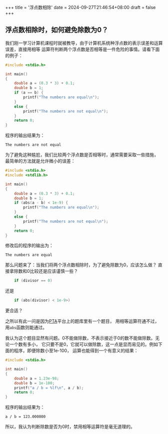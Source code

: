 +++
title = '浮点数相除'
date = 2024-09-27T21:46:54+08:00
draft = false
+++

## 浮点数相除时，如何避免除数为0？

我们刚一学习计算机课程时就被教导，由于计算机系统种浮点数的表示误差和运算误差，直接用相等
运算符判断两个浮点数是否相等是一件危险的事情。请看下面的例子：

```C
#include <stdio.h>

int main()
{
    double a = (0.3 * 3) + 0.1;
    double b = 1;
    if (a == b) {
        printf("The numbers are equal\n");
    }
    else {
        printf("The numbers are not equal\n");
    }
    return 0;
}
```

程序的输出结果为：
```
The numbers are not equal
```

为了避免这种尴尬，我们比较两个浮点数是否相等时，通常需要采取一些措施，
最简单的方法就是允许微小的误差：
```C
#include <stdio.h>
#include <stdlib.h>

int main()
{
    double a = (0.3 * 3) + 0.1;
    double b = 1;
    if (abs(a - b) < 1e-9) {
        printf("The numbers are equal\n");
    }
    else {
        printf("The numbers are not equal\n");
    }
    return 0;
}
```

修改后的程序的输出为：
```
The numbers are equal
```

那么问题来了：当我们将两个浮点数相除时，为了避免除数为0，应该怎么做？
直接拿除数和0比较还是应该谨慎一些？
```C
    if (divisor == 0) 
```
还是
```C
    if (abs(divisor) < 1e-9>)
```
更合适？

之所以有此一问是因为[PTA](https://pintia.cn/home)平台上的题库里有一个题目，
用相等运算符通不过，用`abs`函数则能通过。

我认为这个题目显然有问题。0不能做除数，不表示接近于0的数不能做除数。无论一个数有多小，
它只要不是0，它就可以做除数，这一点是显而易见的。例如下面的程序，即便除数小至1e-100，
运算也能得到一个有意义的结果：

```C
#include <stdio.h>

int main()
{
    double a = 1.23e-98;
    double b = 1e-100;
    printf("a / b = %lf\n", a / b);
    return 0;
}
```

程序的输出结果为：
```
a / b = 123.000000
```

所以，我认为判断除数是否为0时，禁用相等运算符是毫无道理的。